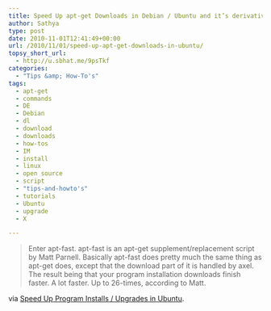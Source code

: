 ```yaml
---
title: Speed Up apt-get Downloads in Debian / Ubuntu and it’s derivatives
author: Sathya
type: post
date: 2010-11-01T12:41:49+00:00
url: /2010/11/01/speed-up-apt-get-downloads-in-ubuntu/
topsy_short_url:
  - http://u.sbhat.me/9psTkf
categories:
  - "Tips &amp; How-To's"
tags:
  - apt-get
  - commands
  - DE
  - Debian
  - dl
  - download
  - downloads
  - how-tos
  - IM
  - install
  - linux
  - open source
  - script
  - "tips-and-howto's"
  - tutorials
  - Ubuntu
  - upgrade
  - X

---
```

> Enter apt-fast. apt-fast is an apt-get supplement/replacement script by Matt Parnell. Basically apt-fast does pretty much the same thing as apt-get does, except that the download part of it is handled by axel. The result being that your program installation downloads finish faster. A lot faster. Up to 26-times, according to Matt.

via [Speed Up Program Installs / Upgrades in Ubuntu][1].

 [1]: http://techie-buzz.com/foss/speed-up-program-installs-upgrades-in-ubuntu.html